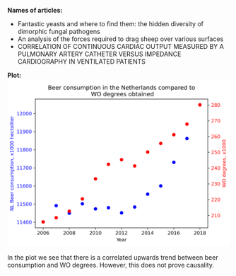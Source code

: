 **Names of articles:**
- Fantastic yeasts and where to find them: the hidden diversity of dimorphic fungal pathogens
- An analysis of the forces required to drag sheep over various surfaces
- CORRELATION OF CONTINUOUS CARDIAC OUTPUT MEASURED BY A PULMONARY ARTERY CATHETER VERSUS IMPEDANCE CARDIOGRAPHY IN VENTILATED PATIENTS


**Plot:**
![Beer consumption in the Netherlands compared to WO degrees obtained](data_visualization.png)

In the plot we see that there is a correlated upwards trend between beer consumption and WO degrees.
However, this does not prove causality.